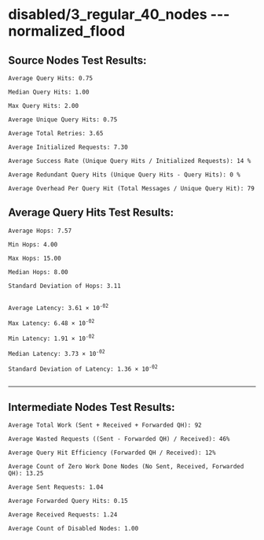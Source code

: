# disabled/3_regular_40_nodes --- normalized_flood
## Source Nodes Test Results:
	Average Query Hits: 0.75

	Median Query Hits: 1.00

	Max Query Hits: 2.00

	Average Unique Query Hits: 0.75

	Average Total Retries: 3.65

	Average Initialized Requests: 7.30

	Average Success Rate (Unique Query Hits / Initialized Requests): 14 %

	Average Redundant Query Hits (Unique Query Hits - Query Hits): 0 %

	Average Overhead Per Query Hit (Total Messages / Unique Query Hit): 79



## Average Query Hits Test Results:
<pre><code>Average Hops: 7.57

Min Hops: 4.00

Max Hops: 15.00

Median Hops: 8.00

Standard Deviation of Hops: 3.11


Average Latency: 3.61 × 10<sup>-02</sup>

Max Latency: 6.48 × 10<sup>-02</sup>

Min Latency: 1.91 × 10<sup>-02</sup>

Median Latency: 3.73 × 10<sup>-02</sup>

Standard Deviation of Latency: 1.36 × 10<sup>-02</sup>

</code></pre>

---------------------------------------------
## Intermediate Nodes Test Results:

	Average Total Work (Sent + Received + Forwarded QH): 92

	Average Wasted Requests ((Sent - Forwarded QH) / Received): 46%

	Average Query Hit Efficiency (Forwarded QH / Received): 12%

	Average Count of Zero Work Done Nodes (No Sent, Received, Forwarded QH): 13.25

	Average Sent Requests: 1.04

	Average Forwarded Query Hits: 0.15

	Average Received Requests: 1.24

	Average Count of Disabled Nodes: 1.00

